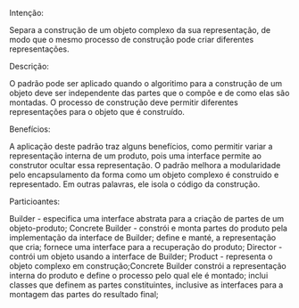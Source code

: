 Intenção:

Separa a construção de um objeto complexo da sua representação, de modo que o mesmo processo de construção pode criar diferentes representações.

Descrição:

O padrão pode ser aplicado quando o algoritimo para a construção de um objeto deve ser independente das partes que o compõe e de como elas são montadas. O processo de construção deve permitir diferentes representações para o objeto que é construído.

Benefícios:

A aplicação deste padrão traz alguns benefícios, como permitir variar a representação interna de um produto, pois uma interface permite ao construtor ocultar essa representação. O padrão melhora a modularidade pelo encapsulamento da forma como um objeto complexo é construido e representado. Em outras palavras, ele isola o código da construção.

Particioantes:

Builder - especifica uma interface abstrata para a criação de partes de um objeto-produto;
Concrete Builder - constrói e monta partes do produto pela implementação da interface de Builder; define e manté, a representação que cria; fornece uma interface para a recuperação do produto;
Director - contrói um objeto usando a interface de Builder;
Product - representa o objeto complexo em construção;Concrete Builder constrói a representação interna do produto e define o processo pelo qual ele é montado; inclui classes que definem as partes constituintes, inclusive as interfaces para a montagem das partes do resultado final;